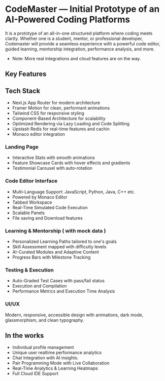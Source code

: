 # CodeMaster — Initial Prototype of an AI-Powered Coding Platforms

It is a prototype of an all-in-one structured platform where coding meets clarity. Whether one is a student, mentor, or professional developer, Codemaster will provide a seamless experience with a powerful code editor, guided learning, mentorship integration, performance analysis, and more.

- Note: More real integrations and cloud features are on the way.

## Key Features

## Tech Stack
 
- Next.js App Router for modern architecture  
- Framer Motion for clean, performant animations  
- Tailwind CSS for responsive styling  
- Component-Based Architecture for scalability  
- Optimized Rendering via Lazy Loading and Code Splitting  
- Upstash Redis for real-time features and cachin
- Monaco editor integration


### Landing Page

- Interactive Stats with smooth animations  
- Feature Showcase Cards with hover effects and gradients  
- Testimonial Carousel with auto-rotation


### Code Editor Interface

- Multi-Language Support: JavaScript, Python, Java, C++ etc. 
- Powered by Monaco Editor  
- Tabbed Workspace
- Real-Time Simulated Code Execution   
- Scalable Panels
- File saving and Download features 


### Learning & Mentorship ( with mock data )
- Personalized Learning Paths tailored to one's goals  
- Skill Assessment mapped with difficulty levels  
- AI-Curated Modules and Adaptive Content  
- Progress Bars with Milestone Tracking  


### Testing & Execution

- Auto-Graded Test Cases with pass/fail status  
- Execution and Compilation  
- Performance Metrics and Execution Time Analysis  


### UI/UX

Modern, responsive, accessible design with animations, dark mode, glassmorphism, and clean typography.


## In the works

- Individual profile management
- Unique user realtime performance analytics
- Chat Integration with AI insights.
- Pair Programming Mode with Live Collaboration  
- Real-Time Analytics & Learning Heatmaps  
- Full Cloud IDE Support  


